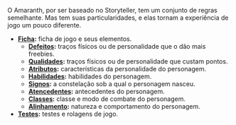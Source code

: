 <!-- TITLE: Regras -->
<!-- SUBTITLE: Regras gerais do sistema -->

O Amaranth, por ser baseado no Storyteller, tem um conjunto de regras semelhante. Mas tem suas particularidades, e elas tornam a experiência de jogo um pouco diferente.

- **[Ficha](/regras/ficha/):** ficha de jogo e seus elementos.
	- **[Defeitos](/regras/ficha/defeitos):** traços físicos ou de personalidade que o dão mais freebies.
	- **[Qualidades](/regras/ficha/qualidades):** traços físicos ou de personalidade que custam pontos.
	- **[Atributos](/regras/ficha/atributos):** características da personalidade do personagem.
	- **[Habilidades](/regras/ficha/habilidades):** habilidades do personagem.
	- **[Signos](/regras/ficha/signos):** a constelação sob a qual o personagem nasceu.
	- **[Atencedentes](/regras/ficha/antecedentes):** antecedentes do personagem.
	- **[Classes](/regras/ficha/classes):** classe e modo de combate do personagem.
	- **[Alinhamento](/regras/ficha/alinhamento):** natureza e comportamento do personagem.
- **[Testes](/regras/testes/):** testes e rolagens de jogo.